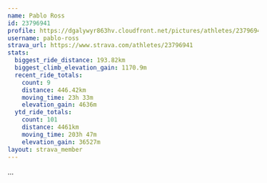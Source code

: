 ```yaml
---
name: Pablo Ross
id: 23796941
profile: https://dgalywyr863hv.cloudfront.net/pictures/athletes/23796941/14615399/1/large.jpg
username: pablo-ross
strava_url: https://www.strava.com/athletes/23796941
stats:
  biggest_ride_distance: 193.82km
  biggest_climb_elevation_gain: 1170.9m
  recent_ride_totals:
    count: 9
    distance: 446.42km
    moving_time: 23h 33m
    elevation_gain: 4636m
  ytd_ride_totals:
    count: 101
    distance: 4461km
    moving_time: 203h 47m
    elevation_gain: 36527m
layout: strava_member
--- 
```

...
